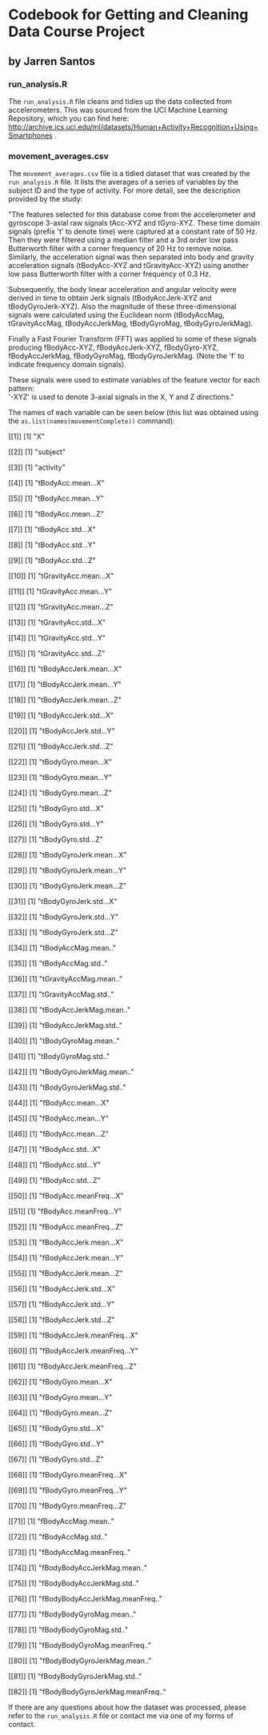 # Codebook for Getting and Cleaning Data Course Project

## by Jarren Santos

### run_analysis.R

The `run_analysis.R` file cleans and tidies up the data collected from accelerometers.  This was sourced from the UCI Machine Learning Repository, which you can find here: http://archive.ics.uci.edu/ml/datasets/Human+Activity+Recognition+Using+Smartphones .

### movement_averages.csv

The `movement_averages.csv` file is a tidied dataset that was created by the `run_analysis.R` file.  It lists the averages of a series of variables by the subject ID and the type of activity.  For more detail, see the description provided by the study:


"The features selected for this database come from the accelerometer and gyroscope 3-axial raw signals tAcc-XYZ and tGyro-XYZ. These time domain signals (prefix 't' to denote time) were captured at a constant rate of 50 Hz. Then they were filtered using a median filter and a 3rd order low pass Butterworth filter with a corner frequency of 20 Hz to remove noise. Similarly, the acceleration signal was then separated into body and gravity acceleration signals (tBodyAcc-XYZ and tGravityAcc-XYZ) using another low pass Butterworth filter with a corner frequency of 0.3 Hz. 

Subsequently, the body linear acceleration and angular velocity were derived in time to obtain Jerk signals (tBodyAccJerk-XYZ and tBodyGyroJerk-XYZ). Also the magnitude of these three-dimensional signals were calculated using the Euclidean norm (tBodyAccMag, tGravityAccMag, tBodyAccJerkMag, tBodyGyroMag, tBodyGyroJerkMag). 

Finally a Fast Fourier Transform (FFT) was applied to some of these signals producing fBodyAcc-XYZ, fBodyAccJerk-XYZ, fBodyGyro-XYZ, fBodyAccJerkMag, fBodyGyroMag, fBodyGyroJerkMag. (Note the 'f' to indicate frequency domain signals). 

These signals were used to estimate variables of the feature vector for each pattern:  
'-XYZ' is used to denote 3-axial signals in the X, Y and Z directions."


The names of each variable can be seen below (this list was obtained using the `as.list(names(movementComplete))` command):

[[1]]
[1] "X"

[[2]]
[1] "subject"

[[3]]
[1] "activity"

[[4]]
[1] "tBodyAcc.mean...X"

[[5]]
[1] "tBodyAcc.mean...Y"

[[6]]
[1] "tBodyAcc.mean...Z"

[[7]]
[1] "tBodyAcc.std...X"

[[8]]
[1] "tBodyAcc.std...Y"

[[9]]
[1] "tBodyAcc.std...Z"

[[10]]
[1] "tGravityAcc.mean...X"

[[11]]
[1] "tGravityAcc.mean...Y"

[[12]]
[1] "tGravityAcc.mean...Z"

[[13]]
[1] "tGravityAcc.std...X"

[[14]]
[1] "tGravityAcc.std...Y"

[[15]]
[1] "tGravityAcc.std...Z"

[[16]]
[1] "tBodyAccJerk.mean...X"

[[17]]
[1] "tBodyAccJerk.mean...Y"

[[18]]
[1] "tBodyAccJerk.mean...Z"

[[19]]
[1] "tBodyAccJerk.std...X"

[[20]]
[1] "tBodyAccJerk.std...Y"

[[21]]
[1] "tBodyAccJerk.std...Z"

[[22]]
[1] "tBodyGyro.mean...X"

[[23]]
[1] "tBodyGyro.mean...Y"

[[24]]
[1] "tBodyGyro.mean...Z"

[[25]]
[1] "tBodyGyro.std...X"

[[26]]
[1] "tBodyGyro.std...Y"

[[27]]
[1] "tBodyGyro.std...Z"

[[28]]
[1] "tBodyGyroJerk.mean...X"

[[29]]
[1] "tBodyGyroJerk.mean...Y"

[[30]]
[1] "tBodyGyroJerk.mean...Z"

[[31]]
[1] "tBodyGyroJerk.std...X"

[[32]]
[1] "tBodyGyroJerk.std...Y"

[[33]]
[1] "tBodyGyroJerk.std...Z"

[[34]]
[1] "tBodyAccMag.mean.."

[[35]]
[1] "tBodyAccMag.std.."

[[36]]
[1] "tGravityAccMag.mean.."

[[37]]
[1] "tGravityAccMag.std.."

[[38]]
[1] "tBodyAccJerkMag.mean.."

[[39]]
[1] "tBodyAccJerkMag.std.."

[[40]]
[1] "tBodyGyroMag.mean.."

[[41]]
[1] "tBodyGyroMag.std.."

[[42]]
[1] "tBodyGyroJerkMag.mean.."

[[43]]
[1] "tBodyGyroJerkMag.std.."

[[44]]
[1] "fBodyAcc.mean...X"

[[45]]
[1] "fBodyAcc.mean...Y"

[[46]]
[1] "fBodyAcc.mean...Z"

[[47]]
[1] "fBodyAcc.std...X"

[[48]]
[1] "fBodyAcc.std...Y"

[[49]]
[1] "fBodyAcc.std...Z"

[[50]]
[1] "fBodyAcc.meanFreq...X"

[[51]]
[1] "fBodyAcc.meanFreq...Y"

[[52]]
[1] "fBodyAcc.meanFreq...Z"

[[53]]
[1] "fBodyAccJerk.mean...X"

[[54]]
[1] "fBodyAccJerk.mean...Y"

[[55]]
[1] "fBodyAccJerk.mean...Z"

[[56]]
[1] "fBodyAccJerk.std...X"

[[57]]
[1] "fBodyAccJerk.std...Y"

[[58]]
[1] "fBodyAccJerk.std...Z"

[[59]]
[1] "fBodyAccJerk.meanFreq...X"

[[60]]
[1] "fBodyAccJerk.meanFreq...Y"

[[61]]
[1] "fBodyAccJerk.meanFreq...Z"

[[62]]
[1] "fBodyGyro.mean...X"

[[63]]
[1] "fBodyGyro.mean...Y"

[[64]]
[1] "fBodyGyro.mean...Z"

[[65]]
[1] "fBodyGyro.std...X"

[[66]]
[1] "fBodyGyro.std...Y"

[[67]]
[1] "fBodyGyro.std...Z"

[[68]]
[1] "fBodyGyro.meanFreq...X"

[[69]]
[1] "fBodyGyro.meanFreq...Y"

[[70]]
[1] "fBodyGyro.meanFreq...Z"

[[71]]
[1] "fBodyAccMag.mean.."

[[72]]
[1] "fBodyAccMag.std.."

[[73]]
[1] "fBodyAccMag.meanFreq.."

[[74]]
[1] "fBodyBodyAccJerkMag.mean.."

[[75]]
[1] "fBodyBodyAccJerkMag.std.."

[[76]]
[1] "fBodyBodyAccJerkMag.meanFreq.."

[[77]]
[1] "fBodyBodyGyroMag.mean.."

[[78]]
[1] "fBodyBodyGyroMag.std.."

[[79]]
[1] "fBodyBodyGyroMag.meanFreq.."

[[80]]
[1] "fBodyBodyGyroJerkMag.mean.."

[[81]]
[1] "fBodyBodyGyroJerkMag.std.."

[[82]]
[1] "fBodyBodyGyroJerkMag.meanFreq.."

If there are any questions about how the dataset was processed, please refer to the `run_analysis.R` file or contact me via one of my forms of contact.